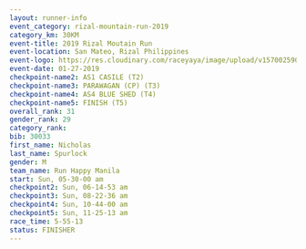 ```yaml
---
layout: runner-info 
event_category: rizal-mountain-run-2019 
category_km: 30KM 
event-title: 2019 Rizal Moutain Run 
event-location: San Mateo, Rizal Philippines 
event-logo: https://res.cloudinary.com/raceyaya/image/upload/v1570025909/logo/rizal-mountain_gkfete.jpg 
event-date: 01-27-2019 
checkpoint-name2: AS1 CASILE (T2) 
checkpoint-name3: PARAWAGAN (CP) (T3) 
checkpoint-name4: AS4 BLUE SHED (T4) 
checkpoint-name5: FINISH (T5) 
overall_rank: 31
gender_rank: 29
category_rank: 
bib: 30033
first_name: Nicholas
last_name: Spurlock
gender: M
team_name: Run Happy Manila
start: Sun, 05-30-00 am
checkpoint2: Sun, 06-14-53 am
checkpoint3: Sun, 08-22-36 am
checkpoint4: Sun, 10-44-00 am
checkpoint5: Sun, 11-25-13 am
race_time: 5-55-13
status: FINISHER
---
```

